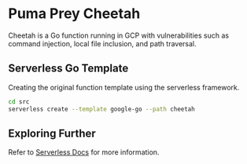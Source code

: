 # Puma Prey Cheetah

Cheetah is a Go function running in GCP with vulnerabilities such as command injection, local file inclusion, and path traversal.

## Serverless Go Template

Creating the original function template using the serverless framework.

```bash
cd src
serverless create --template google-go --path cheetah
```

## Exploring Further

Refer to [Serverless Docs](https://serverless.com/framework/docs/providers/google/) for more information.
